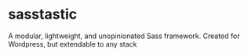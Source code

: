 # sasstastic
A modular, lightweight, and unopinionated Sass framework. Created for Wordpress, but extendable to any stack

